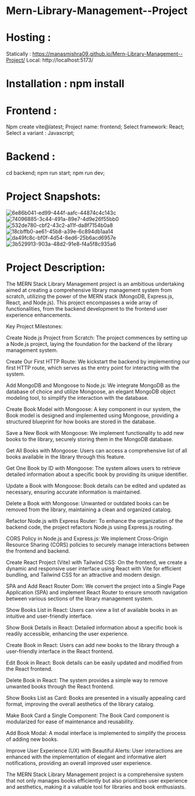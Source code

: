 # Mern-Library-Management--Project
# Hosting : 
Statically : https://manasmishra09.github.io/Mern-Library-Management--Project/
Local:   http://localhost:5173/ 
# Installation : npm install
# Frontend :
Npm create vite@latest;
Project name: frontend;
Select framework: React;
Select a variant : Javascript;
# Backend : 
cd backend;
npm run start;
npm run dev;
# Project Snapshots:
![6e86b041-ed99-444f-aafc-44874c4c143c](https://github.com/ManasMishra09/Mern-Library-Management--Project/assets/92935580/1c069c3a-4dbf-4e4d-8389-db73802334fa)
![74096885-3c44-491a-89e7-4d9e26f55bb0](https://github.com/ManasMishra09/Mern-Library-Management--Project/assets/92935580/d4e25a80-b9b8-4734-a0e3-21aac9ec1c8a)
![532de780-cbf2-43c2-a11f-da8f7154b0a8](https://github.com/ManasMishra09/Mern-Library-Management--Project/assets/92935580/30d0a32f-d02b-42eb-815e-cc85deccbb00)
![18cbffb0-ae61-45b8-a39e-6c894db1aa14](https://github.com/ManasMishra09/Mern-Library-Management--Project/assets/92935580/5d9de35e-4afb-4453-8ba6-1049dcbbcce4)
![da49fc8c-bf0f-4d54-8ed6-25b6acd6957e](https://github.com/ManasMishra09/Mern-Library-Management--Project/assets/92935580/43bff56b-2faf-44ac-babe-90312dd6c81f)
![3b529913-903a-48d2-91e8-f4a5f8c935a6](https://github.com/ManasMishra09/Mern-Library-Management--Project/assets/92935580/b05dd4e0-b524-4743-9523-09b5b010a29e)

# Project Description:

The MERN Stack Library Management project is an ambitious undertaking aimed at creating a comprehensive library management system from scratch, utilizing the power of the MERN stack (MongoDB, Express.js, React, and Node.js). This project encompasses a wide array of functionalities, from the backend development to the frontend user experience enhancements.

Key Project Milestones:

Create Node.js Project from Scratch: The project commences by setting up a Node.js project, laying the foundation for the backend of the library management system.

Create Our First HTTP Route: We kickstart the backend by implementing our first HTTP route, which serves as the entry point for interacting with the system.

Add MongoDB and Mongoose to Node.js: We integrate MongoDB as the database of choice and utilize Mongoose, an elegant MongoDB object modeling tool, to simplify the interaction with the database.

Create Book Model with Mongoose: A key component in our system, the Book model is designed and implemented using Mongoose, providing a structured blueprint for how books are stored in the database.

Save a New Book with Mongoose: We implement functionality to add new books to the library, securely storing them in the MongoDB database.

Get All Books with Mongoose: Users can access a comprehensive list of all books available in the library through this feature.

Get One Book by ID with Mongoose: The system allows users to retrieve detailed information about a specific book by providing its unique identifier.

Update a Book with Mongoose: Book details can be edited and updated as necessary, ensuring accurate information is maintained.

Delete a Book with Mongoose: Unwanted or outdated books can be removed from the library, maintaining a clean and organized catalog.

Refactor Node.js with Express Router: To enhance the organization of the backend code, the project refactors Node.js using Express.js routing.

CORS Policy in Node.js and Express.js: We implement Cross-Origin Resource Sharing (CORS) policies to securely manage interactions between the frontend and backend.

Create React Project (Vite) with Tailwind CSS: On the frontend, we create a dynamic and responsive user interface using React with Vite for efficient bundling, and Tailwind CSS for an attractive and modern design.

SPA and Add React Router Dom: We convert the project into a Single Page Application (SPA) and implement React Router to ensure smooth navigation between various sections of the library management system.

Show Books List in React: Users can view a list of available books in an intuitive and user-friendly interface.

Show Book Details in React: Detailed information about a specific book is readily accessible, enhancing the user experience.

Create Book in React: Users can add new books to the library through a user-friendly interface in the React frontend.

Edit Book in React: Book details can be easily updated and modified from the React frontend.

Delete Book in React: The system provides a simple way to remove unwanted books through the React frontend.

Show Books List as Card: Books are presented in a visually appealing card format, improving the overall aesthetics of the library catalog.

Make Book Card a Single Component: The Book Card component is modularized for ease of maintenance and reusability.

Add Book Modal: A modal interface is implemented to simplify the process of adding new books.

Improve User Experience (UX) with Beautiful Alerts: User interactions are enhanced with the implementation of elegant and informative alert notifications, providing an overall improved user experience.

The MERN Stack Library Management project is a comprehensive system that not only manages books efficiently but also prioritizes user experience and aesthetics, making it a valuable tool for libraries and book enthusiasts.




